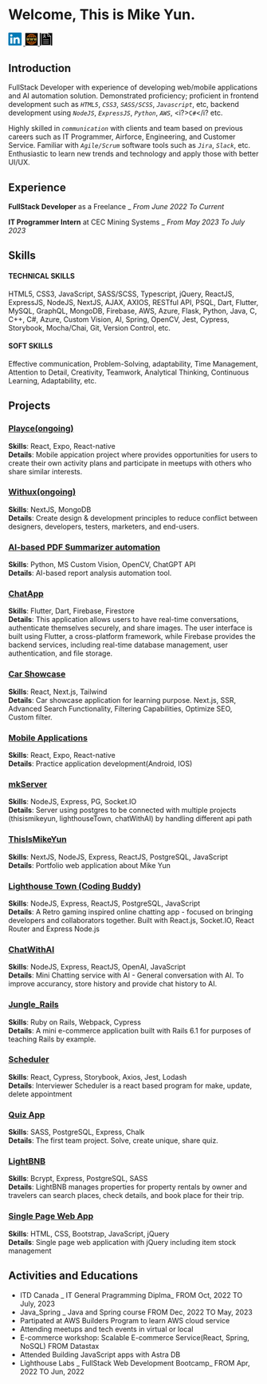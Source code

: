 # Welcome, This is Mike Yun. 

<a href="https://www.linkedin.com/in/mkyun/" > 
<img src="./resources/LinkedIn.png" alt="LinkedIn" width="30px" />
</a>
<a href="https://www.thisismikeyun.com/" > 
<img src="./resources/WWW.png" alt="ThisIsMikeYun"  width="25px" style="filter:invert(100%)"/>
</a>
<a href="https://github.com/mikyYun/Resume/blob/master/RESUME/RESUME_Mike_Yun.pdf" > 
<img src="./resources/resume.png" alt="ThisIsMikeYun"  width="25px" style="filter:invert(100%)"/>
</a>

<!-- <img src="https://github-readme-stats.vercel.app/api?username=mikyyun&show_icons=true&theme=ADD_THEME_HERE" width="800" style="filter:invert(100%)"> -->

## Introduction
FullStack Developer with experience of developing web/mobile applications and AI automation solution. Demonstrated proficiency; proficient in frontend development such as <i>`HTML5`</i>, <i>`CSS3`</i>, <i>`SASS/SCSS`</i>, <i>`Javascript`</i>, etc, backend development using <i>`NodeJS`</i>, <i>`ExpressJS`</i>, <i>`Python`</i>, <i>`AWS`</i>, <i?>`C#`</i? etc.

Highly skilled in <i>`communication`</i> with  clients and team based on previous careers such as IT Programmer, Airforce, Engineering, and Customer Service. Familiar with <i>`Agile/Scrum`</i> software tools such as <i>`Jira`</i>, <i>`Slack`</i>, etc. Enthusiastic to learn new trends and technology and apply those with better UI/UX. 

## Experience


<b>FullStack Developer</b> as a Freelance _<i> From June 2022 To Current </i>

<b>IT Programmer Intern</b> at CEC Mining Systems _<i> From May 2023 To July 2023 </i>

## Skills
#### TECHNICAL SKILLS
HTML5, CSS3, JavaScript, SASS/SCSS, Typescript, jQuery, ReactJS, ExpressJS, NodeJS, NextJS, AJAX, AXIOS, RESTful API, PSQL, Dart, Flutter, MySQL, GraphQL, MongoDB, Firebase, AWS, Azure, Flask, Python, Java, C, C++, C#, Azure, Custom Vision, AI, Spring, OpenCV, Jest, Cypress, Storybook, Mocha/Chai, Git, Version Control, etc.

#### SOFT SKILLS
Effective communication, Problem-Solving, adaptability, Time Management, Attention to Detail, Creativity, Teamwork, Analytical Thinking, Continuous Learning, Adaptability, etc.


## Projects


### <a href="javascript:void()" >  <b>Playce(ongoing)</b> </a><br />
<b>Skills</b>: React, Expo, React-native <br />
<b>Details</b>: Mobile appication project where provides opportunities for users to create their own activity plans and participate in meetups with others who share similar interests.  

### <a href="javascript:void()" >  <b>Withux(ongoing)</b> </a><br />
<b>Skills</b>: NextJS, MongoDB <br />
<b>Details</b>: Create design & development principles to reduce conflict between designers, developers, testers, marketers, and end-users.

### <a href="javascript:void()" >  <b>AI-based PDF Summarizer automation</b> </a><br />
<b>Skills</b>: Python, MS Custom Vision, OpenCV, ChatGPT API<br />
<b>Details</b>: AI-based report analysis automation tool.  

### <a href="https://github.com/mikyYun/-flutter-ChatApp" >  <b>ChatApp</b> </a><br />
<b>Skills</b>: Flutter, Dart, Firebase, Firestore<br />
<b>Details</b>: This application allows users to have real-time conversations, authenticate themselves securely, and share images. The user interface is built using Flutter, a cross-platform framework, while Firebase provides the backend services, including real-time database management, user authentication, and file storage. 



### <a href="https://nextjs-car-showcase-3frcd45xg-mikyyun.vercel.app/" >  <b>Car Showcase</b> </a><br />
<b>Skills</b>: React, Next.js, Tailwind <br />
<b>Details</b>: Car showcase application for learning purpose. Next.js, SSR, Advanced Search Functionality, Filtering Capabilities, Optimize SEO, Custom filter.

### <a href="https://github.com/mikyYun/apps" >  <b>Mobile Applications</b> </a><br />
<b>Skills</b>: React, Expo, React-native <br />
<b>Details</b>: Practice application development(Android, IOS) 

### <a href="javascript:void()"><b> mkServer </b></a>
<b>Skills</b>: NodeJS, Express, PG, Socket.IO<br/>
<b>Details</b>: Server using postgres to be connected with multiple projects (thisismikeyun, lighthouseTown, chatWithAI) by handling different api path

### <a href="https://www.thisismikeyun.com/" >  <b>ThisIsMikeYun</b> </a><br />
<b>Skills</b>: NextJS, NodeJS, Express, ReactJS, PostgreSQL, JavaScript <br />
<b>Details</b>: Portfolio web application about Mike Yun



### <a href="https://main--lighthouse-town.netlify.app/" >  <b>Lighthouse Town (Coding Buddy)</b> </a><br />
<b>Skills</b>: NodeJS, Express, ReactJS, PostgreSQL, JavaScript <br />
<b>Details</b>: A Retro gaming inspired online chatting app - focused on bringing developers and collaborators together.
Built with React.js, Socket.IO, React Router and Express Node.js

### <a href="https://github.com/mikyYun/aichat" > <b>ChatWithAI</b></a><br />
<b>Skills</b>: NodeJS, Express, ReactJS, OpenAI, JavaScript <br />
<b>Details</b>: Mini Chatting service with AI - General conversation with AI. To improve accurancy, store history and provide chat history to AI.

### <a href="https://github.com/mikyYun/jungle_rails" > <b>Jungle_Rails</b></a><br />
<b>Skills</b>: Ruby on Rails, Webpack, Cypress <br />
<b>Details</b>: A mini e-commerce application built with Rails 6.1 for purposes of teaching Rails by example.

### <a href="https://github.com/mikyYun/scheduler" > <b>Scheduler</b></a><br />
<b>Skills</b>: React, Cypress, Storybook, Axios, Jest, Lodash  <br />
<b>Details</b>: Interviewer Scheduler is a react based program for make, update, delete appointment

### <a href="https://github.com/mikyYun/QuizApp" > <b>Quiz App</b></a><br />
<b>Skills</b>: SASS, PostgreSQL, Express, Chalk  <br />
<b>Details</b>: The first team project. Solve, create unique, share quiz.

### <a href="https://github.com/mikyYun/QuizApp" > <b>LightBNB</b></a><br />
<b>Skills</b>: Bcrypt, Express, PostgreSQL, SASS  <br />
<b>Details</b>: LightBNB manages properties for property rentals by owner and travelers can search places, check details, and book place for their trip.

### <a href="https://github.com/mikyYun/SPA_js" > <b>Single Page Web App</b></a><br />
<b>Skills</b>: HTML, CSS, Bootstrap, JavaScript, jQuery<br />
<b>Details</b>: Single page web application with jQuery including item stock management
## Activities and Educations
* ITD Canada _ IT General Pragramming Diplma_ FROM Oct, 2022 TO July, 2023
* Java_Spring _ Java and Spring course FROM Dec, 2022 TO May, 2023
* Partipated at AWS Builders Program to learn AWS cloud service
* Attending meetups and tech events in virtual or local
* E-commerce workshop: Scalable E-commerce Service(React, Spring, NoSQL) FROM Datastax
* Attended Building JavaScript apps with Astra DB  
* Lighthouse Labs _ FullStack Web Development Bootcamp_ FROM Apr, 2022 TO Jun, 2022
